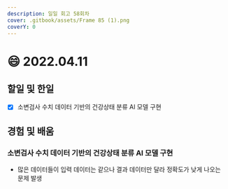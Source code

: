 ```yaml
---
description: 일일 회고 58회차
cover: .gitbook/assets/Frame 85 (1).png
coverY: 0
---
```


# 😄 2022.04.11

## 할일 및 한일

* [x] 소변검사 수치 데이터 기반의 건강상태 분류 AI 모델 구현

## 경험 및 배움

### 소변검사 수치 데이터 기반의 건강상태 분류 AI 모델 구현

* 많은 데이터들이 입력 데이터는 같으나 결과 데이터만 달라 정확도가 낮게 나오는 문제 발생
